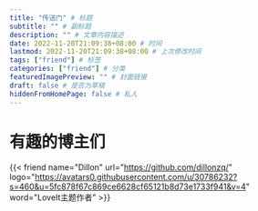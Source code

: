 ```yaml
---
title: "传送门" # 标题
subtitle: "" # 副标题
description: "" # 文章内容描述
date: 2022-11-20T21:09:38+08:00 # 时间
lastmod: 2022-11-20T21:09:38+08:00 # 上次修改时间
tags: ["friend"] # 标签
categories: ["friend"] # 分类
featuredImagePreview: "" # 封面链接
draft: false # 是否为草稿
hiddenFromHomePage: false # 私人
---
```

<!--more-->
# 有趣的博主们

{{< friend name="Dillon" url="https://github.com/dillonzq/" logo="https://avatars0.githubusercontent.com/u/30786232?s=460&u=5fc878f67c869ce6628cf65121b8d73e1733f941&v=4" word="LoveIt主题作者" >}}
